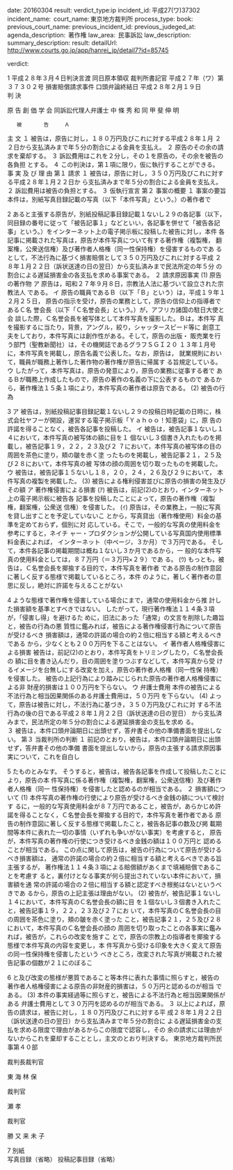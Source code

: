 
date: 20160304
result: 
verdict_type:ip
incident_id: 平成27(ワ)37302
incident_name: 
court_name: 東京地方裁判所
process_type:
book: 
previous_court_name:
previous_incident_id:
previous_judeged_at:
agenda_description:  著作権
law_area:  民事訴訟
law_description: 
summary_description: 
result: 
detailUrl: http://www.courts.go.jp/app/hanrei_jp/detail7?id=85745

verdict:

   
1 
平成２８年３月４日判決言渡 同日原本領収 裁判所書記官 
平成２７年（ワ）第３７３０２号 損害賠償請求事件 
口頭弁論終結日 平成２８年２月１９日  
判         決 
 
原       告     創   価   学   会 
同訴訟代理人弁護士     中   條   秀   和 
同             甲   斐   伸   明 
 
       被       告     Ａ 
主         文 
１ 被告は，原告に対し，１８０万円及びこれに対する平成２８年１月
２２日から支払済みまで年５分の割合による金員を支払え。 
２ 原告のその余の請求を棄却する。 
３ 訴訟費用はこれを２分し，その１を原告の，その余を被告の各負担
とする。 
４ この判決は，第１項に限り，仮に執行することができる。 
事 実 及 び 理 由 
第１ 請求 
１ 被告は，原告に対し，３５０万円及びこれに対する平成２８年１月２２日か
ら支払済みまで年５分の割合による金員を支払え。 
２ 訴訟費用は被告の負担とする。 
３ 仮執行宣言 
第２ 事案の概要 
 １ 事案の要旨 
   本件は，別紙写真目録記載の写真（以下「本件写真」という。）の著作者で
   
2 
あると主張する原告が，別紙投稿記事目録記載１ないし２９の各記事（以下，
同目録の番号に従って「被告記事１」などといい，各記事を併せて「被告各記
事」という。）をインターネット上の電子掲示板に投稿した被告に対し，本件
各記事に掲載された写真は，原告が本件写真について有する著作権（複製権，
翻案権，公衆送信権）及び著作者人格権（同一性保持権）を侵害するものであ
るとして，不法行為に基づく損害賠償として３５０万円及びこれに対する平成
２８年１月２２日（訴状送達の日の翌日）から支払済みまで民法所定の年５分
の割合による遅延損害金の各支払を求める事案である。 
 ２ 請求原因事実 
(1) 原告の著作物 
ア 原告は，昭和２７年９月８日，宗教法人法に基づいて設立された宗教法人
である。 
イ 原告の職員であるＢ（以下「Ｂ」という）は，平成１９年１２月２５日，
原告の指示を受け，原告の業務として，原告の信仰上の指導者であるＣ名
誉会長（以下「Ｃ名誉会長」という。）が，アフリカ諸国の駐日大使と会
談した際，Ｃ名誉会長を被写体として本件写真を撮影した。Ｂは，本件写
真を撮影するに当たり，背景，アングル，絞り，シャッタースピード等に
創意工夫をしており，本件写真には創作性がある。そして，原告の出版・
販売業を行う部門（聖教新聞社）は，その機関誌であるグラフＳＧＩ２０
１３年１月号に，本件写真を掲載し，原告名義で公表した。なお，原告は，
就業規則において，職員が職務上著作した著作物の著作権が原告に帰属す
る旨規定している。 
ウ したがって，本件写真は，原告の発意により，原告の業務に従事する者で
あるＢが職務上作成したもので，原告の著作の名義の下に公表するもので
あるから，著作権法１５条１項により，本件写真の著作者は原告である。 
(2) 被告の行為 
   
3 
ア 被告は，別紙投稿記事目録記載１ないし２９の投稿日時記載の日時に，株
式会社ヤフーが開設，運営する電子掲示板「Ｙａｈｏｏ！知恵袋」に，原
告の許諾を得ることなく，被告各記事を投稿した。 
イ 被告は，被告記事１ないし１４において，本件写真の被写体の額に目を１
個ないし３個書き入れたものを掲載し，被告記事１９，２２，２３及び２
７において，本件写真の被写体の目の周囲を茶色に塗り，頬の皺を赤く塗
ったものを掲載し，被告記事２１，２５及び２８において，本件写真の被
写体の顔の周囲を切り取ったものを掲載した。 
ウ 被告は，被告記事１５ないし１８，２０，２４，２６及び２９において，
本件写真の複製を掲載した。 
(3) 被告による権利侵害並びに原告の損害の発生及びその額 
ア 著作権侵害による損害 
(ｱ) 被告は，前記(2)のとおり，インターネット上の電子掲示板に被告各
記事を投稿したことによって，原告の著作権（複製権，翻案権，公衆送
信権）を侵害した。 
(ｲ) 原告は，その業務上，一般に写真を貸し出すことを予定していないこ
とから，写真貸出（著作権使用）料金の基準を定めておらず，個別に対
応している。そこで，一般的な写真の使用料金を参考にすると，ネイチ
ャー・プロダクションが公開している写真国内使用標準料金表によれば，
インターネット（中ページ，３か月）で３万円である。 
そして，本件各記事の掲載期間は概ね１ないし３か月であるから，一
般的な本件写真の使用料金としては，８７万円（＝３万円×２９）であ
る。 
(ｳ) もっとも，被告は，Ｃ名誉会長を揶揄する目的で，本件写真を著作者
である原告の制作意図に著しく反する態様で掲載しているところ，本件
のように，著しく著作者の意思に反し，絶対に許諾を与えることがない
   
4 
ような態様で著作権を侵害している場合にまで，通常の使用料金から推
計した損害額を基準とすべきではない。 
したがって，現行著作権法１１４条３項が，「侵害し得」を避けるた
めに，旧法にあった「通常」の文言を削除した趣旨と，被告の行為の悪
質性に鑑みれば，被告による著作権侵害行為について原告が受けるべき
損害額は，通常の許諾の場合の約２倍に相当する額と考えるべきである
から，少なくとも２００万円を下ることはない。 
イ 著作者人格権侵害による損害 
被告は，前記(2)のとおり，本件写真をトリミングしたり，Ｃ名誉会長の
額に目を書き込んだり，目の周囲を塗りつぶすなどして，本件写真から受
けるイメージを台無しにする改変を加え，原告の著作者人格権（同一性保
持権）を侵害した。 
被告の上記行為により踏みにじられた原告の著作者人格権侵害による非
財産的損害は１００万円を下らない。 
ウ 弁護士費用 
本件の被告による不法行為と相当因果関係のある弁護士費用は，５０万円
を下らない。 
(4) よって，原告は被告に対し，不法行為に基づき，３５０万円及びこれに対
する不法行為の後の日である平成２８年１月２２日（訴状送達の日の翌日）
から支払済みまで，民法所定の年５分の割合による遅延損害金の支払を求め
る。   
 ３ 被告は，本件口頭弁論期日に出頭せず，答弁書その他の準備書面を提出しな
い。 
第３ 当裁判所の判断 
１ 前記のとおり，被告は，本件口頭弁論期日に出頭せず，答弁書その他の準備
書面を提出しないから，原告の主張する請求原因事実について，これを自白し
   
5 
たものとみなす。 
そうすると，被告は，被告各記事を作成して投稿したことにより，原告の本
件写真に係る著作権（複製権，翻案権，公衆送信権）及び著作者人格権（同一
性保持権）を侵害したと認めるのが相当である。 
２ 損害額について 
(1) 本件写真の著作権の行使により原告が受けるべき金銭の額について検討す
るに，一般的な写真使用料金が８７万円であること，被告が，あらかじめ許
諾を得ることなく，Ｃ名誉会長を揶揄する目的で，本件写真を著作者である
原告の制作意図に著しく反する態様で掲載したこと，被告各記事の数及び掲
載期間等本件に表れた一切の事情（いずれも争いがない事実）を考慮すると，
原告が，本件写真の著作権の行使につき受けるべき金銭の額は１００万円と
認めることが相当である。 
  この点に関して原告は，被告の行為について原告が受けるべき損害額は，
通常の許諾の場合の約２倍に相当する額と考えるべきである旨主張するが，
著作権法１１４条３項による賠償額があくまで填補賠償であることを考慮す
ると，裏付けとなる事実が何ら提出されていない本件において，損害額を通
常の許諾の場合の２倍に相当する額と認定すべき根拠はないというべきであ
るから，原告の上記主張は理由がない。 
(2) 被告が，被告記事１ないし１４において，本件写真のＣ名誉会長の額に目
を１個ないし３個書き入れたこと，被告記事１９，２２，２３及び２７にお
いて，本件写真のＣ名誉会長の目の周囲を茶色に塗り，頬の皺を赤く塗った
こと，被告記事２１，２５及び２８において，本件写真のＣ名誉会長の顔の
周囲を切り取ったことの各事実に鑑みれば，被告が，これらの改変を施すこ
とで，原告の宗教上の指導者を揶揄する態様で本件写真の内容を変更し，本
件写真から受ける印象を大きく変えて原告の同一性保持権を侵害したという
べきところ，改変された写真が掲載された被告記事の個数が２１にのぼるこ
   
6 
と及び改変の態様が悪質であること等本件に表れた事情に照らすと，被告の
著作者人格権侵害による原告の非財産的損害は，５０万円と認めるのが相当
である。 
(3) 本件の事実経過等に照らすと，被告による不法行為と相当因果関係がある
弁護士費用として３０万円を認めるのが相当である。 
３ 以上によれば，原告の請求は，被告に対し，１８０万円及びこれに対する平
成２８年１月２２日（訴状送達の日の翌日）から支払済みまで年５分の割合に
よる遅延損害金の支払を求める限度で理由があるからこの限度で認容し，その
余の請求には理由がないからこれを棄却することとし，主文のとおり判決する。 
東京地方裁判所民事第４０部 
 
裁判長裁判官 
                          
   東 海 林       保 
 
 
裁判官 
                          
   瀬       孝 
 
 
裁判官 
                          
 勝   又   来 未 子 
   
7 
別紙  
写真目録（省略） 
投稿記事目録（省略） 

                    